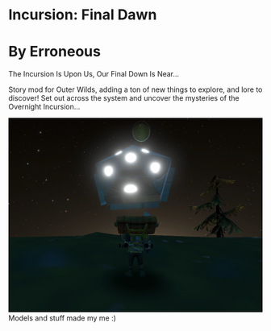 # Incursion: Final Dawn
# By Erroneous

The Incursion Is Upon Us, Our Final Down Is Near...

Story mod for Outer Wilds, adding a ton of new things to explore, and lore to discover! Set out across the system and uncover the mysteries of the Overnight Incursion...

![Screen Shot 2022-01-11 at 4 50 18 pm](https://raw.githubusercontent.com/ErroneousCreationist/incursionfinaldawn/main/Screen%20Shot%202022-01-11%20at%204.50.18%20pm.png)
Models and stuff made my me :)
